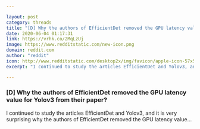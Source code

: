```yaml
---

layout: post
category: threads
title: "[D] Why the authors of EfficientDet removed the GPU latency value for Yolov3 from their paper?"
date: 2020-06-04 01:17:31
link: https://vrhk.co/2MqLzUj
image: https://www.redditstatic.com/new-icon.png
domain: reddit.com
author: "reddit"
icon: http://www.redditstatic.com/desktop2x/img/favicon/apple-icon-57x57.png
excerpt: "I continued to study the articles EfficientDet and Yolov3, and it is very surprising why the authors of EfficientDet removed the GPU latency value..."

---
```


### [D] Why the authors of EfficientDet removed the GPU latency value for Yolov3 from their paper?

I continued to study the articles EfficientDet and Yolov3, and it is very surprising why the authors of EfficientDet removed the GPU latency value...